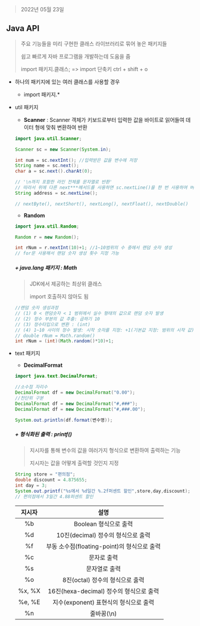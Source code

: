 > 2022년 05월 23일



## Java API

> 주요 기능들을 미리 구현한 클래스 라이브러리로 묶어 놓은 패키지들
>
> 쉽고 빠르게 자바 프로그램을 개발하는데 도움을 줌
>
> import 패키지.클래스;  => import 단축키  ctrl + shift + o

- 하나의 패키지에 있는 여러 클래스를 사용할 경우
  - import 패키지.*

- util 패키지

  - **Scanner**  : Scanner 객체가 키보드로부터 입력한 값을 바이트로 읽어들여 데이터 형에 맞춰 변환하여 반환

  ```java
  import java.util.Scanner;
  
  Scanner sc = new Scanner(System.in);
  
  int num = sc.nextInt(); //입력받은 값을 변수에 저장
  String name = sc.next();
  char a = sc.next().charAt(0);
  
  // '\n까지 포함한 라인 전체를 문자열로 반환'
  // 따라서 위에 다른 next***메서드를 사용하면 sc.nextLine()을 한 번 사용하여 버퍼를 비워줘야 함 
  String address = sc.nextLine(); 
  
  // nextByte(), nextShort(), nextLong(), nextFloat(), nextDouble()
  ```

  

  - **Random** 

  ```java
  import java.util.Random;
  
  Random r = new Random();
  
  int rNum = r.nextInt(10)+1; //1~10범위의 수 중에서 랜덤 숫자 생성
  // for문 사용해서 랜덤 숫자 생성 횟수 지정 가능
  ```

  ##### + java.lang 패키지 : Math 

  > JDK에서 제공하는 최상위 클래스
  >
  > import 호출하지 않아도 됨

  ```java
  //랜덤 숫자 생성과정
  // (1) 0 < 랜덤숫자 < 1 범위에서 실수 형태의 값으로 랜덤 숫자 발생
  // (2) 정수 부분의 값 추출: 곱하기 10
  // (3) 정수타입으로 변환 : (int)
  // (4) 1~10 사이의 정수 발생: 시작 숫자를 지정: +1(기본값 지정: 범위의 시작 값)
  // double rNum = Math.random()
  int rNum = (int)(Math.random()*10)+1;
  ```

  

  

- text 패키지

  - **DecimalFormat**

  ```java
  import java.text.DecimalFormat;
  
  //소수점 자리수
  DecimalFormat df = new DecimalFormat("0.00");
  //천단위 구분
  DecimalFormat df = new DecimalFormat("#,###");
  DecimalFormat df = new DecimalFormat("#,###.00");
  
  System.out.println(df.format(변수명));
  ```

  ##### + 형식화된 출력 : printf()
  
  > 지시자를 통해 변수의 값을 여러가지 형식으로 변환하여 출력하는 기능
  >
  > 지시자는 값을 어떻게 출력할 것인지 지정
  
  ```java
  String store = "편의점";
  double discount = 4.875655;
  int day = 3;
  System.out.printf("%s에서 %d일간 %.2f퍼센트 할인",store,day,discount);
  // 편의점에서 3일간 4.88퍼센트 할인
  ```
  
  | 지시자 |                    설명                     |
  | :----: | :-----------------------------------------: |
  |   %b   |            Boolean 형식으로 출력            |
  |   %d   |     10진(decimal) 정수의 형식으로 출력      |
  |   %f   | 부동 소수점(floating-point)의 형식으로 출력 |
  |   %c   |                 문자로 출력                 |
  |   %s   |                문자열로 출력                |
  |   %o   |       8진(octal) 정수의 형식으로 출력       |
  | %x, %X |   16진(hexa-decimal) 정수의 형식으로 출력   |
  | %e, %E |    지수(exponent) 표현식의 형식으로 출력    |
  |   %n   |                 줄바꿈(\n)                  |
  
  

